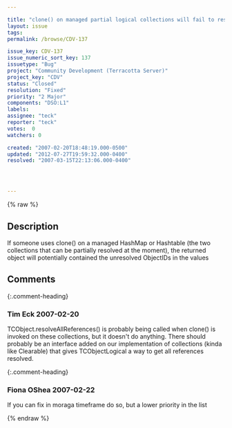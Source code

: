 ```yaml
---

title: "clone() on managed partial logical collections will fail to resolve all managed fields"
layout: issue
tags: 
permalink: /browse/CDV-137

issue_key: CDV-137
issue_numeric_sort_key: 137
issuetype: "Bug"
project: "Community Development (Terracotta Server)"
project_key: "CDV"
status: "Closed"
resolution: "Fixed"
priority: "2 Major"
components: "DSO:L1"
labels: 
assignee: "teck"
reporter: "teck"
votes:  0
watchers: 0

created: "2007-02-20T18:48:19.000-0500"
updated: "2012-07-27T19:59:32.000-0400"
resolved: "2007-03-15T22:13:06.000-0400"




---
```


{% raw %}

## Description

<div markdown="1" class="description">

If someone uses clone() on a managed HashMap or Hashtable (the two collections that can be partially resolved at the moment), the returned object will potentially contained the unresolved ObjectIDs in the values 

</div>

## Comments


{:.comment-heading}
### **Tim Eck** <span class="date">2007-02-20</span>

<div markdown="1" class="comment">

TCObject.resolveAllReferences() is probably being called when clone() is invoked on these collections, but it doesn't do anything. There should probably be an interface added on our implementation of collections (kinda like Clearable) that gives TCObjectLogical a way to get all references resolved. 

</div>


{:.comment-heading}
### **Fiona OShea** <span class="date">2007-02-22</span>

<div markdown="1" class="comment">

If you can fix in moraga timeframe do so, but a lower priority in the list

</div>



{% endraw %}
